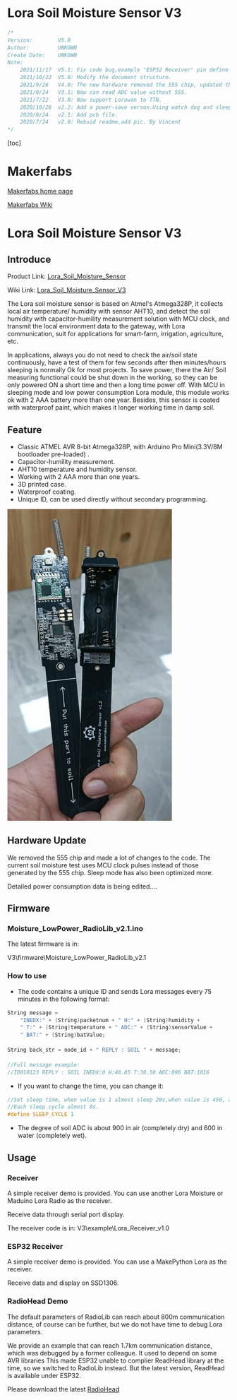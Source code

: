 # Lora Soil Moisture Sensor V3

```c++
/*
Version:		V5.0
Author:			UNKOWN
Create Date:	UNKOWN
Note:
	2021/11/17  V5.1: Fix code bug,example "ESP32 Receiver" pin define wrong.
	2021/10/22	V5.0: Modify the document structure. 
	2021/9/26	V4.0: The new hardware removed the 555 chip, updated the BOM, and significantly improved battery life.
	2021/8/24	V3.1: Now can read ADC value without 555.
	2021/7/22	V3.0: Now support Lorawan to TTN.
	2020/10/26	v2.2: Add a power-save verson.Using watch dog and sleep mode.
	2020/8/24	v2.1: Add pcb file.
    2020/7/24	v2.0: Rebuid readme,add pic. By Vincent
*/
```

[toc]

# Makerfabs

[Makerfabs home page](https://www.makerfabs.com/)

[Makerfabs Wiki](https://makerfabs.com/wiki/index.php?title=Main_Page)


# Lora Soil Moisture Sensor V3

## Introduce

Product Link: [Lora_Soil_Moisture_Sensor](https://www.makerfabs.com/lora-soil-moisture-sensor.html)

Wiki Link:  [Lora_Soil_Moisture_Sensor_V3](https://www.makerfabs.com/wiki/index.php?title=Lora_Soil_Moisture_Sensor_V3)

The Lora soil moisture sensor is based on Atmel's Atmega328P, it collects local air temperature/ humidity with sensor AHT10, and detect the soil humidity with capacitor-humility measurement solution with MCU clock, and transmit the local environment data to the gateway, with Lora communication, suit for applications for smart-farm, irrigation, agriculture, etc. 

In applications, always you do not need to check the air/soil state continuously, have a test of them for few seconds after then minutes/hours sleeping is normally Ok for most projects. To save power, there the Air/ Soil measuring functional could be shut down in the working, so they can be only powered ON a short time and then a long time power off. With MCU in sleeping mode and low power consumption Lora module, this module works ok with 2 AAA battery more than one year. Besides, this sensor is coated with waterproof paint, which makes it longer working time in damp soil. 



## Feature

- Classic ATMEL AVR 8-bit Atmega328P, with Arduino Pro Mini(3.3V/8M bootloader pre-loaded) .
- Capacitor-humility measurement.
- AHT10 temperature and humidity sensor.
- Working with 2 AAA more than one years.
- 3D printed case.
- Waterproof coating.
- Unique ID, can be used directly without secondary programming.



![front](md_pic/front.jpg)



## Hardware Update

We removed the 555 chip and made a lot of changes to the code. The current soil moisture test uses MCU clock pulses instead of those generated by the 555 chip. Sleep mode has also been optimized more.

Detailed power consumption data is being edited....



## Firmware

### Moisture_LowPower_RadioLib_v2.1.ino

The latest firmware is in:

V3\firmware\Moisture_LowPower_RadioLib_v2.1


### How to use
- The code contains a unique ID and sends Lora messages every 75 minutes in the following format:

```c++
String message = 
    "INEDX:" + (String)packetnum + " H:" + (String)humidity + 
    " T:" + (String)temperature + " ADC:" + (String)sensorValue + 
    " BAT:" + (String)batValue;

String back_str = node_id + " REPLY : SOIL " + message;

//Full message example:
//ID010123 REPLY : SOIL INEDX:0 H:48.85 T:30.50 ADC:896 BAT:1016
```

- If you want to change the time, you can change it:

```c++
//Set sleep time, when value is 1 almost sleep 20s,when value is 450, almost 1 hour.
//Each sleep cycle almost 8s.
#define SLEEP_CYCLE 1

```

- The degree of soil ADC is about 900 in air (completely dry) and 600 in water (completely wet).



## Usage

### Receiver

A simple receiver demo is provided. You can use another Lora Moisture or Maduino Lora Radio as the receiver.

Receive data through serial port display.

The receiver code is in: V3\example\Lora_Receiver_v1.0



### ESP32 Receiver

A simple receiver demo is provided. You can use a MakePython Lora as the receiver.

Receive data and display on SSD1306.



### RadioHead Demo

The default parameters of RadioLib can reach about 800m communication distance, of course can be further, but we do not have time to debug Lora parameters.

We provide an example that can reach 1.7km communication distance, which was debugged by a former colleague. It used to depend on some AVR libraries This made ESP32 unable to complier ReadHead library at the time, so we switched to RadioLib instead. But the latest version, ReadHead is available under ESP32.

Please download the latest [RadioHead](http://www.airspayce.com/mikem/arduino/RadioHead/)

